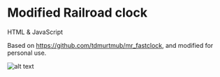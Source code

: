 # Modified Railroad clock
HTML & JavaScript

Based on https://github.com/tdmurtmub/mr_fastclock, and modified for personal use.

![alt text](https://github.com/JoseRev/faster-clock/img1.png)
